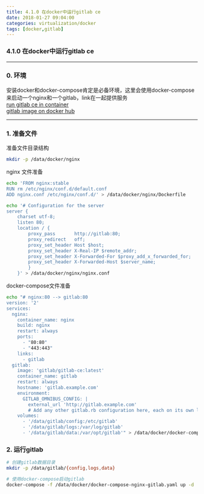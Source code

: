 ```yaml
---
title: 4.1.0 在docker中运行gitlab ce
date: 2018-01-27 09:04:00
categories: virtualization/docker
tags: [docker,gitlab]
---
```

### 4.1.0 在docker中运行gitlab ce

---

### 0. 环境
安装docker和docker-compose肯定是必备环境，这里会使用docker-compose来启动一个nginx和一个gitlab，link在一起提供服务  
[run gitlab ce in container](https://docs.gitlab.com/omnibus/docker/)  
[gitlab image on docker hub](https://hub.docker.com/r/gitlab/gitlab-ce/)

---

### 1. 准备文件
准备文件目录结构
``` bash
mkdir -p /data/docker/nginx
```
nginx 文件准备
``` bash
echo 'FROM nginx:stable
RUN rm /etc/nginx/conf.d/default.conf
ADD nginx.conf /etc/nginx/conf.d/' > /data/docker/nginx/Dockerfile

echo '# Configuration for the server
server {
    charset utf-8;
    listen 80;
    location / {
        proxy_pass       http://gitlab:80;
        proxy_redirect   off;
        proxy_set_header Host $host;
        proxy_set_header X-Real-IP $remote_addr;
        proxy_set_header X-Forwarded-For $proxy_add_x_forwarded_for;
        proxy_set_header X-Forwarded-Host $server_name;
        }
    }' > /data/docker/nginx/nginx.conf
```
docker-compose文件准备
``` bash
echo "# nginx:80 --> gitlab:80
version: '2'
services:
  nginx:
    container_name: nginx
    build: nginx
    restart: always
    ports:
      - "80:80"
      - "443:443"
    links:
      - gitlab
  gitlab:
    image: 'gitlab/gitlab-ce:latest'
    container_name: gitlab
    restart: always
    hostname: 'gitlab.example.com'
    environment:
      GITLAB_OMNIBUS_CONFIG: |
        external_url 'http://gitlab.example.com'
        # Add any other gitlab.rb configuration here, each on its own line
    volumes:
      - '/data/gitlab/config:/etc/gitlab'
      - '/data/gitlab/logs:/var/log/gitlab'
      - '/data/gitlab/data:/var/opt/gitlab'" > /data/docker/docker-compose-nginx-gitlab.yaml
```

### 2. 运行gitlab
``` bash
# 创建gitlab数据目录
mkdir -p /data/gitlab/{config,logs,data}

# 使用docker-compose启动gitlab
docker-compose -f /data/docker/docker-compose-nginx-gitlab.yaml up -d
```
